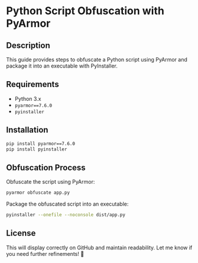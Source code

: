 # Python Script Obfuscation with PyArmor

## Description
This guide provides steps to obfuscate a Python script using PyArmor and package it into an executable with PyInstaller.

## Requirements
- Python 3.x
- `pyarmor==7.6.0`
- `pyinstaller`

## Installation
```bash
pip install pyarmor==7.6.0
pip install pyinstaller

```
## Obfuscation Process
Obfuscate the script using PyArmor:
```bash
pyarmor obfuscate app.py
```
Package the obfuscated script into an executable:
```bash
pyinstaller --onefile --noconsole dist/app.py

```

## License
This will display correctly on GitHub and maintain readability. Let me know if you need further refinements! 🚀


